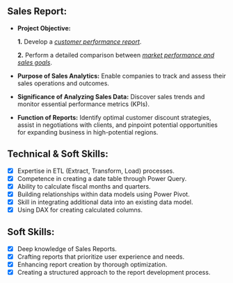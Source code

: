 ## Sales Report:

- **Project Objective:**

  **1.** Develop a _[customer performance report](https://github.com/Nandukovil/Excel-sales-Analytics/blob/main/customer%20net%20sales%20performance.pdf)_.

  **2.** Perform a detailed comparison between _[market performance and sales goals](https://github.com/Nandukovil/Excel-sales-Analytics/blob/main/Market%20Performance%20vs%20Target.pdf)_.

- **Purpose of Sales Analytics:** Enable companies to track and assess their sales operations and outcomes.

- **Significance of Analyzing Sales Data:** Discover sales trends and monitor essential performance metrics (KPIs).

- **Function of Reports:** Identify optimal customer discount strategies, assist in negotiations with clients, and pinpoint potential opportunities for expanding business in high-potential regions.

## Technical & Soft Skills:

- [x] Expertise in ETL (Extract, Transform, Load) processes.
- [x] Competence in creating a date table through Power Query.
- [x] Ability to calculate fiscal months and quarters.
- [x] Building relationships within data models using Power Pivot.
- [x] Skill in integrating additional data into an existing data model.
- [x] Using DAX for creating calculated columns.

## Soft Skills:

- [x] Deep knowledge of Sales Reports.
- [x] Crafting reports that prioritize user experience and needs.
- [x] Enhancing report creation by thorough optimization.
- [x] Creating a structured approach to the report development process.
